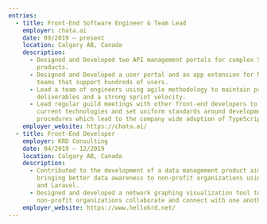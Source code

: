 ```yaml
---
entries:
  - title: Front-End Software Engineer & Team Lead
    employer: chata.ai
    date: 09/2019 – present
    location: Calgary AB, Canada
    description:
      - Designed and Developed two API management portals for complex SaaS
        products.
      - Designed and Developed a user portal and an app extension for Microsoft
        teams that support hundreds of users.
      - Lead a team of engineers using agile methodology to maintain product
        deliverables and a strong sprint velocity.
      - Lead regular guild meetings with other front-end developers to discuss
        current technologies and set uniform standards around development
        procedures which lead to the company wide adoption of TypeScript.
    employer_website: https://chata.ai/
  - title: Front-End Developer
    employer: KRD Consulting
    date: 04/2019 – 12/2019
    location: Calgary AB, Canada
    description:
      - Contributed to the development of a data management product aimed at
        bringing better data awareness to non-profit organizations using VueJS
        and Laravel.
      - Designed and developed a network graphing visualization tool to help
        non-profit organizations collaborate and connect with one another.
    employer_website: https://www.hellokrd.net/
---
```

